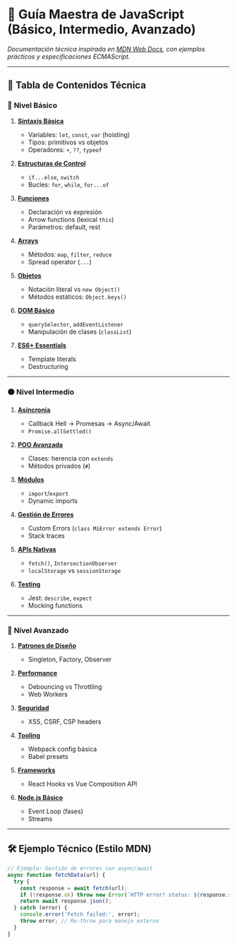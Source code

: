 # 🧠 Guía Maestra de JavaScript (Básico, Intermedio, Avanzado)

*Documentación técnica inspirada en [MDN Web Docs](https://developer.mozilla.org/es/docs/Web/JavaScript), con ejemplos prácticos y especificaciones ECMAScript.*

---

## 📜 Tabla de Contenidos Técnica

### 🔵 **Nivel Básico**
1. **[Sintaxis Básica](/basico/01-sintaxis/README.md)**  
   - Variables: `let`, `const`, `var` (hoisting)  
   - Tipos: primitivos vs objetos  
   - Operadores: `+`, `??`, `typeof`  

2. **[Estructuras de Control](/basico/02-control-flujo/README.md)**  
   - `if...else`, `switch`  
   - Bucles: `for`, `while`, `for...of`  

3. **[Funciones](/basico/03-funciones/README.md)**  
   - Declaración vs expresión  
   - Arrow functions (lexical `this`)  
   - Parámetros: default, rest  

4. **[Arrays](/basico/04-arrays/README.md)**  
   - Métodos: `map`, `filter`, `reduce`  
   - Spread operator (`...`)  

5. **[Objetos](/basico/05-objetos/README.md)**  
   - Notación literal vs `new Object()`  
   - Métodos estáticos: `Object.keys()`  

6. **[DOM Básico](/basico/06-dom/README.md)**  
   - `querySelector`, `addEventListener`  
   - Manipulación de clases (`classList`)  

7. **[ES6+ Essentials](/basico/07-es6/README.md)**  
   - Template literals  
   - Destructuring  

---

### 🟠 **Nivel Intermedio**
1. **[Asincronía](/intermedio/01-asincronia/README.md)**  
   - Callback Hell → Promesas → Async/Await  
   - `Promise.allSettled()`  

2. **[POO Avanzada](/intermedio/02-poo/README.md)**  
   - Clases: herencia con `extends`  
   - Métodos privados (`#`)  

3. **[Módulos](/intermedio/03-modulos/README.md)**  
   - `import`/`export`  
   - Dynamic imports  

4. **[Gestión de Errores](/intermedio/04-errores/README.md)**  
   - Custom Errors (`class MiError extends Error`)  
   - Stack traces  

5. **[APIs Nativas](/intermedio/05-apis/README.md)**  
   - `fetch()`, `IntersectionObserver`  
   - `localStorage` vs `sessionStorage`  

6. **[Testing](/intermedio/06-testing/README.md)**  
   - Jest: `describe`, `expect`  
   - Mocking functions  

---

### 🔴 **Nivel Avanzado**
1. **[Patrones de Diseño](/avanzado/01-patrones/README.md)**  
   - Singleton, Factory, Observer  

2. **[Performance](/avanzado/02-performance/README.md)**  
   - Debouncing vs Throttling  
   - Web Workers  

3. **[Seguridad](/avanzado/03-seguridad/README.md)**  
   - XSS, CSRF, CSP headers  

4. **[Tooling](/avanzado/04-tooling/README.md)**  
   - Webpack config básica  
   - Babel presets  

5. **[Frameworks](/avanzado/05-frameworks/README.md)**  
   - React Hooks vs Vue Composition API  

6. **[Node.js Básico](/avanzado/06-node/README.md)**  
   - Event Loop (fases)  
   - Streams  

---

## 🛠️ Ejemplo Técnico (Estilo MDN)

```javascript
// Ejemplo: Gestión de errores con async/await
async function fetchData(url) {
  try {
    const response = await fetch(url);
    if (!response.ok) throw new Error(`HTTP error! status: ${response.status}`);
    return await response.json();
  } catch (error) {
    console.error('Fetch failed:', error);
    throw error; // Re-throw para manejo externo
  }
}